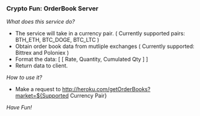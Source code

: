 ### Crypto Fun: OrderBook Server 

*What does this service do?*
- The service will take in a currency pair. ( Currently supported pairs: BTH_ETH, BTC_DOGE, BTC_LTC )
- Obtain order book data from mutliple exchanges ( Currently supported: Bittrex and Poloniex )
- Format the data: 
    [ [ Rate, Quantity, Cumulated Qty ] ]
- Return data to client.

*How to use it?* 
- Make a request to http://heroku.com/getOrderBooks?market=${Supported Currency Pair}

*Have Fun!*
